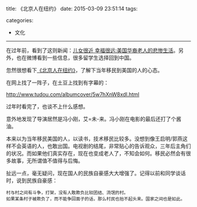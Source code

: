 title: 《北京人在纽约》
date: 2015-03-09 23:51:14
tags:

categories:
 - 文化
 
---

在过年前，看到了这则新闻：[儿女很近 幸福很远:美国华裔老人的悲惨生活](http://edu.163.com/15/0215/09/AIG0E21D00294KMJ.html)。另外，也在微博看到一些信息，很多留学生选择回到中国。

忽然很想看下[《北京人在纽约》](http://movie.douban.com/subject/2189642/)，了解下当年移民到美国的人的心态。

在网上找了一阵子，在土豆上找到有字幕的：

http://www.tudou.com/albumcover/5w7hXnW8xdI.html

过年时看完了，也谈不上什么感想。

意外地发现了导演居然是冯小刚，艾=未-来。冯小刚在电影的最后还打了个酱油。

本来以为当年移民美国的人，以读书，技术移民比较多。没想到像王启明/郭燕这样不会英语的人，也敢出国。电视剧的结尾，非常贴心的告诉观众，三年后主角们的状况。而如果他们真实存在，现在也变成老人了，不知会如何。移民必然会有很多故事，无所谓值不值得与后悔。

扯远一点，毫无疑问，现在国人的民族自豪感大大增强了。记得以前和同学谈话时，说到民族自豪感：
```
村与村之间有斗争，打架，没有人敢欺负比较团结、流氓的村。
如果某条村子被欺负了，而不能争回面子的话，那么村民也抬不起头来。国家之间也是如此。
```